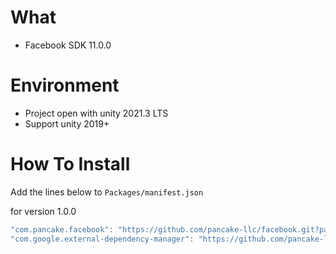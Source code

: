 # What
- Facebook SDK 11.0.0

# Environment
- Project open with unity 2021.3 LTS
- Support unity 2019+

# How To Install

Add the lines below to `Packages/manifest.json`

for version 1.0.0
```csharp
"com.pancake.facebook": "https://github.com/pancake-llc/facebook.git?path=Assets/_Root#1.0.0",
"com.google.external-dependency-manager": "https://github.com/pancake-llc/external-dependency-manager.git?path=Assets/_Root#1.2.169",
```
